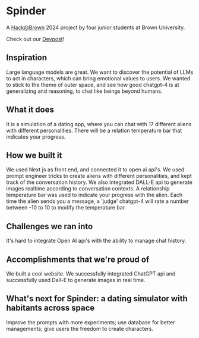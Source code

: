 # Spinder

A [Hack@Brown](https://hackatbrown.org/) 2024 project by four junior students at Brown University.

Check out our [Devpost](https://devpost.com/software/spinder-a-dating-simulator-with-habitants-across-space)!

## Inspiration

Large language models are great. We want to discover the potential of LLMs to act in characters, which can bring emotional values to users. We wanted to stick to the theme of outer space, and see how good chatgpt-4 is at generalizing and reasoning, to chat like beings beyond humans.

## What it does

It is a simulation of a dating app, where you can chat with 17 different aliens with different personalities. There will be a relation temperature bar that indicates your progress.

## How we built it

We used Next js as front end, and connected it to open ai api's. We used prompt engineer tricks to create aliens with different personalities, and kept track of the conversation history. We also integrated DALL-E api to generate images realtime according to conversation contexts. A relationship temperature bar was used to indicate your progress with the alien. Each time the alien sends you a message, a 'judge' chatgpt-4 will rate a number between -10 to 10 to modify the temperature bar.

## Challenges we ran into

It's hard to integrate Open AI api's with the ability to manage chat history.

## Accomplishments that we're proud of

We built a cool website. We successfully integrated ChatGPT api and successfully used Dall-E to generate images in real time.


## What's next for Spinder: a dating simulator with habitants across space

Improve the prompts with more experiments; use database for better managements; give users the freedom to create characters.

